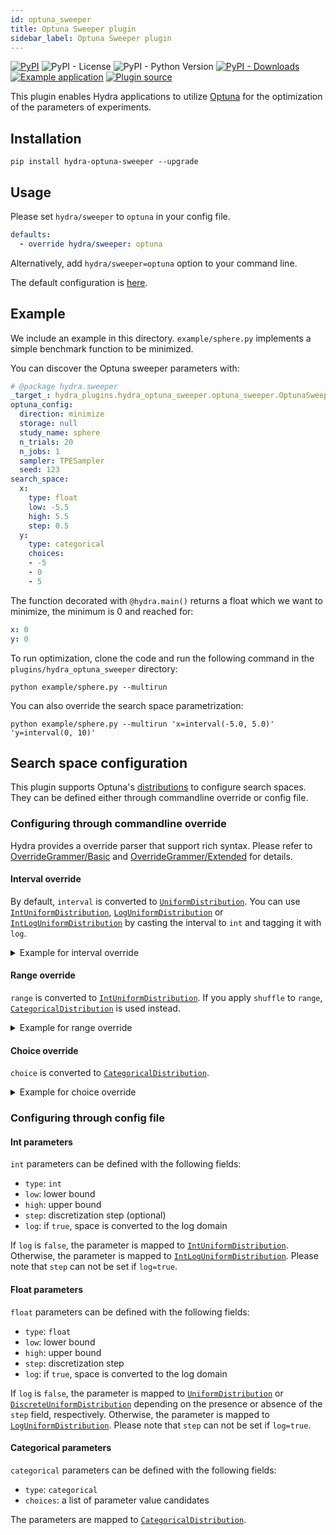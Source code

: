 ```yaml
---
id: optuna_sweeper
title: Optuna Sweeper plugin
sidebar_label: Optuna Sweeper plugin
---
```


[![PyPI](https://img.shields.io/pypi/v/hydra-optuna-sweeper)](https://img.shields.io/pypi/v/hydra-optuna-sweeper)
![PyPI - License](https://img.shields.io/pypi/l/hydra-optuna-sweeper)
![PyPI - Python Version](https://img.shields.io/pypi/pyversions/hydra-optuna-sweeper)
[![PyPI - Downloads](https://img.shields.io/pypi/dm/hydra-optuna-sweeper.svg)](https://pypistats.org/packages/hydra-optuna-sweeper)
[![Example application](https://img.shields.io/badge/-Example%20application-informational)](https://github.com/facebookresearch/hydra/tree/master/plugins/hydra_optuna_sweeper/example)
[![Plugin source](https://img.shields.io/badge/-Plugin%20source-informational)](https://github.com/facebookresearch/hydra/tree/master/plugins/hydra_optuna_sweeper)


This plugin enables Hydra applications to utilize [Optuna](https://optuna.org) for the optimization of the parameters of experiments.

## Installation

```commandline
pip install hydra-optuna-sweeper --upgrade
```

## Usage

Please set `hydra/sweeper` to `optuna` in your config file.

```yaml
defaults:
  - override hydra/sweeper: optuna
```

Alternatively, add `hydra/sweeper=optuna` option to your command line.

The default configuration is [here](https://github.com/facebookresearch/hydra/blob/master/plugins/hydra_optuna_sweeper/hydra_plugins/hydra_optuna_sweeper/config.py).

## Example

We include an example in this directory. `example/sphere.py` implements a simple benchmark function to be minimized.

You can discover the Optuna sweeper parameters with:

```yaml title="python example/sphere.py hydra/sweeper=optuna --cfg hydra -p hydra.sweeper"
# @package hydra.sweeper
_target_: hydra_plugins.hydra_optuna_sweeper.optuna_sweeper.OptunaSweeper
optuna_config:
  direction: minimize
  storage: null
  study_name: sphere
  n_trials: 20
  n_jobs: 1
  sampler: TPESampler
  seed: 123
search_space:
  x:
    type: float
    low: -5.5
    high: 5.5
    step: 0.5
  y:
    type: categorical
    choices:
    - -5
    - 0
    - 5
```

The function decorated with `@hydra.main()` returns a float which we want to minimize, the minimum is 0 and reached for:
```yaml
x: 0
y: 0
```

To run optimization, clone the code and run the following command in the `plugins/hydra_optuna_sweeper` directory:

```commandline
python example/sphere.py --multirun
```

You can also override the search space parametrization:

```commandline
python example/sphere.py --multirun 'x=interval(-5.0, 5.0)' 'y=interval(0, 10)'
```

## Search space configuration

This plugin supports Optuna's [distributions](https://optuna.readthedocs.io/en/stable/reference/distributions.html) to configure search spaces. They can be defined either through commandline override or config file.

### Configuring through commandline override

Hydra provides a override parser that support rich syntax. Please refer to [OverrideGrammer/Basic](../advanced/override_grammar/basic.md) and [OverrideGrammer/Extended](../advanced/override_grammar/extended.md) for details.

#### Interval override

By default, `interval` is converted to [`UniformDistribution`](https://optuna.readthedocs.io/en/stable/reference/generated/optuna.distributions.UniformDistribution.html). You can use [`IntUniformDistribution`](https://optuna.readthedocs.io/en/stable/reference/generated/optuna.distributions.IntUniformDistribution.html), [`LogUniformDistribution`](https://optuna.readthedocs.io/en/stable/reference/generated/optuna.distributions.LogUniformDistribution.html) or [`IntLogUniformDistribution`](https://optuna.readthedocs.io/en/stable/reference/generated/optuna.distributions.IntLogUniformDistribution.html) by casting the interval to `int` and tagging it with `log`.

<details><summary>Example for interval override</summary>

```commandline
python example/sphere.py --multirun 'x=int(interval(-5.0, 5.0))' 'y=tag(log, interval(1, 10))'
```

The output is as follows:

```commandline
[HYDRA] Study name: sphere
[HYDRA] Storage: None
[HYDRA] Sampler: TPESampler
[HYDRA] Direction: minimize
[HYDRA] Launching 1 jobs locally
[HYDRA]        #0 : x=-3 y=1.6859762540733367
[HYDRA] Launching 1 jobs locally
[HYDRA]        #1 : x=1 y=5.237816870668193
...
[HYDRA] Best parameters: {'x': 0, 'y': 1.0929184723430116}
[HYDRA] Best value: 1.1944707871885822
```

</details>

#### Range override

`range` is converted to [`IntUniformDistribution`](https://optuna.readthedocs.io/en/stable/reference/generated/optuna.distributions.IntUniformDistribution.html). If you apply `shuffle` to `range`, [`CategoricalDistribution`](https://optuna.readthedocs.io/en/stable/reference/generated/optuna.distributions.CategoricalDistribution.html) is used instead.

<details><summary>Example for range override</summary>

```commandline
python example/sphere.py --multirun 'x=range(-5.0, 5.0)' 'y=shuffle(range(-5, 5))'
```

The output is as follows:

```commandline
[HYDRA] Study name: sphere
[HYDRA] Storage: None
[HYDRA] Sampler: TPESampler
[HYDRA] Direction: minimize
[HYDRA] Launching 1 jobs locally
[HYDRA]        #0 : x=-3 y=-1
[HYDRA] Launching 1 jobs locally
[HYDRA]        #1 : x=1 y=0
...
[HYDRA] Best parameters: {'x': 1, 'y': 0}
[HYDRA] Best value: 1
```

</details>

#### Choice override

`choice` is converted to [`CategoricalDistribution`](https://optuna.readthedocs.io/en/stable/reference/generated/optuna.distributions.CategoricalDistribution.html).

<details><summary>Example for choice override</summary>

```commandline
python example/sphere.py --multirun 'x=choice(-5.0, 0.0, 5.0)' 'y=choice(0, 1, 2, 3, 4, 5)'
```

The output is as follows:

```commandline
[HYDRA] Study name: sphere
[HYDRA] Storage: None
[HYDRA] Sampler: TPESampler
[HYDRA] Direction: minimize
[HYDRA] Launching 1 jobs locally
[HYDRA]        #0 : x=5.0 y=5
[HYDRA] Launching 1 jobs locally
[HYDRA]        #1 : x=5.0 y=2
...
[HYDRA] Best parameters: {'x': 0.0, 'y': 0}
[HYDRA] Best value: 0.0
```

</details>

### Configuring through config file

#### Int parameters

`int` parameters can be defined with the following fields:

- `type`: `int`
- `low`: lower bound
- `high`: upper bound
- `step`: discretization step (optional)
- `log`: if `true`, space is converted to the log domain

If `log` is `false`, the parameter is mapped to [`IntUniformDistribution`](https://optuna.readthedocs.io/en/stable/reference/generated/optuna.distributions.IntUniformDistribution.html). Otherwise, the parameter is mapped to [`IntLogUniformDistribution`](https://optuna.readthedocs.io/en/stable/reference/generated/optuna.distributions.IntLogUniformDistribution.html). Please note that `step` can not be set if `log=true`.

#### Float parameters

`float` parameters can be defined with the following fields:

- `type`: `float`
- `low`: lower bound
- `high`: upper bound
- `step`: discretization step
- `log`: if `true`, space is converted to the log domain

If `log` is `false`, the parameter is mapped to [`UniformDistribution`](https://optuna.readthedocs.io/en/stable/reference/generated/optuna.distributions.UniformDistribution.html) or [`DiscreteUniformDistribution`](https://optuna.readthedocs.io/en/stable/reference/generated/optuna.distributions.DiscreteUniformDistribution.html) depending on the presence or absence of the `step` field, respectively. Otherwise, the parameter is mapped to [`LogUniformDistribution`](https://optuna.readthedocs.io/en/stable/reference/generated/optuna.distributions.LogUniformDistribution.html). Please note that `step` can not be set if `log=true`.

#### Categorical parameters

`categorical` parameters can be defined with the following fields:

  - `type`: `categorical`
  - `choices`: a list of parameter value candidates

The parameters are mapped to [`CategoricalDistribution`](https://optuna.readthedocs.io/en/stable/reference/generated/optuna.distributions.CategoricalDistribution.html).
